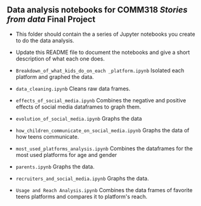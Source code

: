 ## Data analysis notebooks for COMM318 _Stories from data_ Final Project

* This folder should contain the a series of Jupyter notebooks you create to do the data analysis.

* Update this README file to document the notebooks and give a short description of what each one does.

* `Breakdown_of_what_kids_do_on_each _platform.ipynb`
    Isolated each platform and graphed the data. 
* `data_cleaning.ipynb`
    Cleans raw data frames.
* `effects_of_social_media.ipynb`
    Combines the negative and positive effects of social media dataframes to graph them. 
* `evolution_of_social_media.ipynb`
    Graphs the data
* `how_children_communicate_on_social_media.ipynb`
    Graphs the data of how teens communicate.
* `most_used_platforms_analysis.ipynb`
    Combines the dataframes for the most used platforms for age and gender
* `parents.ipynb`
    Graphs the data.
* `recruiters_and_social_media.ipynb`
    Graphs the data.
* `Usage and Reach Analysis.ipynb`
    Combines the data frames of favorite teens platforms and compares it to platform's reach.
